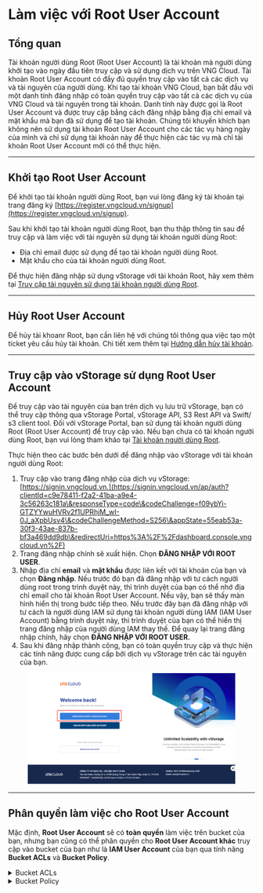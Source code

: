 # Làm việc với Root User Account

## **Tổng quan**

Tài khoản người dùng Root (Root User Account) là tài khoản mà người dùng khởi tạo vào ngày đầu tiên truy cập và sử dụng dịch vụ trên VNG Cloud. Tài khoản Root User Account có đầy đủ quyền truy cập vào tất cả các dịch vụ và tài nguyên của người dùng. Khi tạo tài khoản VNG Cloud, bạn bắt đầu với một danh tính đăng nhập có toàn quyền truy cập vào tất cả các dịch vụ của VNG Cloud và tài nguyên trong tài khoản. Danh tính này được gọi là Root User Account và được truy cập bằng cách đăng nhập bằng địa chỉ email và mật khẩu mà bạn đã sử dụng để tạo tài khoản. Chúng tôi khuyến khích bạn không nên sử dụng tài khoản Root User Account cho các tác vụ hàng ngày của mình và chỉ sử dụng tài khoản này để thực hiện các tác vụ mà chỉ tài khoản Root User Account mới có thể thực hiện.

***

## **Khởi tạo Root User Account**

Để khởi tạo tài khoản người dùng Root, bạn vui lòng đăng ký tài khoản tại trang đăng ký [https://register.vngcloud.vn/signup](https://register.vngcloud.vn/signup).

Sau khi khởi tạo tài khoản người dùng Root, bạn thu thập thông tin sau để truy cập và làm việc với tài nguyên sử dụng tài khoản người dùng Root:

* Địa chỉ email được sử dụng để tạo tài khoản người dùng Root.
* Mật khẩu cho của tài khoản người dùng Root.

Để thực hiện đăng nhập sử dụng vStorage với tài khoản Root, hãy xem thêm tại [Truy cập tài nguyên sử dụng tài khoản người dùng Root](https://docs.vngcloud.vn/vng-cloud-document/vn/vstorage/object-storage/vstorage-hcm03/quan-ly-truy-cap/quan-ly-truy-cap-tai-nguyen-vstorage/truy-cap-tai-nguyen-su-dung-tai-khoan-nguoi-dung-root).

***

## **Hủy Root User Account**

Để hủy tài khoanr Root, bạn cần liên hệ với chúng tôi thông qua việc tạo một ticket yêu cầu hủy tài khoản. Chi tiết xem thêm tại [Hướng dẫn hủy tài khoản](https://docs.vngcloud.vn/vng-cloud-document/vn/huong-dan-su-dung-tai-khoan/huong-dan-huy-tai-khoan).

***

## Truy cập vào vStorage sử dụng Root User Account

Để truy cập vào tài nguyên của bạn trên dịch vụ lưu trữ vStorage, bạn có thể truy cập thông qua vStorage Portal, vStorage API, S3 Rest API và Swift/ s3 client tool. Đối với vStorage Portal, bạn sử dụng tài khoản người dùng Root (Root User Account) để truy cập vào. Nếu bạn chưa có tài khoản người dùng Root, bạn vui lòng tham khảo tại [Tài khoản người dùng Root](https://docs.vngcloud.vn/vng-cloud-document/vn/vstorage/object-storage/vstorage-hcm03/quan-ly-truy-cap/quan-ly-tai-khoan-truy-cap-vstorage/tai-khoan-nguoi-dung-root).

Thực hiện theo các bước bên dưới để đăng nhập vào vStorage với tài khoản người dùng Root:

1. Truy cập vào trang đăng nhập của dịch vụ vStorage: [https://signin.vngcloud.vn.](https://signin.vngcloud.vn/ap/auth?clientId=c9e78411-f2a2-41ba-a9e4-3c56263c181a\&responseType=code\&codeChallenge=f09ybYi-GTZYYwuHVRv2f1UPRhjM_wI-0J_aXpbUsv4\&codeChallengeMethod=S256\&appState=55eab53a-30f3-43ae-837b-bf3a469dd9db\&redirectUri=https%3A%2F%2Fdashboard.console.vngcloud.vn%2F)
2. Trang đăng nhập chính sẽ xuất hiện. Chọn **ĐĂNG NHẬP VỚI ROOT USER**.
3. Nhập địa chỉ **email** và **mật khẩu** được liên kết với tài khoản của bạn và chọn **Đăng nhập**. Nếu trước đó bạn đã đăng nhập với tư cách người dùng root trong trình duyệt này, thì trình duyệt của bạn có thể nhớ địa chỉ email cho tài khoản Root User Account. Nếu vậy, bạn sẽ thấy màn hình hiển thị trong bước tiếp theo. Nếu trước đây bạn đã đăng nhập với tư cách là người dùng IAM sử dụng tài khoản người dùng IAM (IAM User Account) bằng trình duyệt này, thì trình duyệt của bạn có thể hiển thị trang đăng nhập của người dùng IAM thay thế. Để quay lại trang đăng nhập chính, hãy chọn **ĐĂNG NHẬP VỚI ROOT USER.**
4. Sau khi đăng nhập thành công, bạn có toàn quyền truy cập và thực hiện các tính năng được cung cấp bởi dịch vụ vStorage trên các tài nguyên của bạn.&#x20;

<figure><img src="../../../../.gitbook/assets/image (9) (1) (1) (1) (1) (1) (1) (1) (1).png" alt=""><figcaption></figcaption></figure>

***

## Phân quyền làm việc cho Root User Account

Mặc định, **Root User Account** sẽ có **toàn quyền** làm việc trên bucket của bạn, nhưng bạn cũng có thể phân quyền cho **Root User Account khác** truy cập vào bucket của bạn như là **IAM User Account** của bạn qua tính năng **Bucket ACLs** và **Bucket Policy**.

<details>

<summary>Bucket ACLs</summary>

Bạn có thể cấp quyền Đọc, Ghi hoặc Đọc và Ghi cho 1 hoặc tất cả Root user khác. (Root user được cấp quyền truy cập qua ACLS phải là tài khoản được cấp quyền trên hệ thống VNG Cloud của chúng tôi). Để biết thêm thông tin, hãy xem tại [Sử dụng tính năng ACLs.](../cac-tinh-nang-cua-object-storage/lam-viec-voi-bucket/lam-viec-voi-bucket-thong-qua-vstorage-portal/su-dung-tinh-nang-acls.md)

</details>

<details>

<summary>Bucket Policy</summary>

Bạn có thể quản lý quyền truy cập vào bucket của bạn thông qua các quy tắc dạng JSON. Để biết thêm thông tin, hãy xem tại [Sử dụng tính năng Bucket Policy.](../cac-tinh-nang-cua-object-storage/lam-viec-voi-bucket/lam-viec-voi-bucket-thong-qua-vstorage-portal/su-dung-tinh-nang-bucket-policy.md)

</details>
